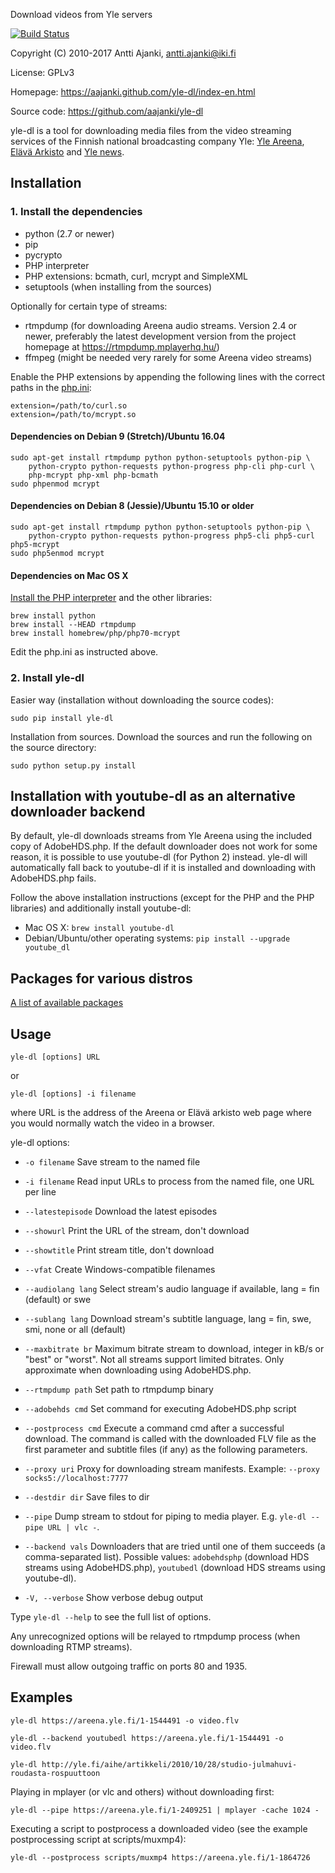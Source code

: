 Download videos from Yle servers

[![Build Status](https://travis-ci.org/aajanki/yle-dl.svg?branch=master)](https://travis-ci.org/aajanki/yle-dl)

Copyright (C) 2010-2017 Antti Ajanki, antti.ajanki@iki.fi

License: GPLv3

Homepage: https://aajanki.github.com/yle-dl/index-en.html

Source code: https://github.com/aajanki/yle-dl

yle-dl is a tool for downloading media files from the video streaming
services of the Finnish national broadcasting company Yle: [Yle
Areena], [Elävä Arkisto] and [Yle news].

[Yle Areena]:https://areena.yle.fi/
[Elävä arkisto]:http://yle.fi/aihe/elava-arkisto
[Yle news]:http://yle.fi/uutiset/

Installation
------------

### 1. Install the dependencies ###

* python (2.7 or newer)
* pip
* pycrypto
* PHP interpreter
* PHP extensions: bcmath, curl, mcrypt and SimpleXML
* setuptools (when installing from the sources)

Optionally for certain type of streams:

* rtmpdump (for downloading Areena audio streams. Version 2.4 or newer, preferably the latest development version from the project homepage at https://rtmpdump.mplayerhq.hu/)
* ffmpeg (might be needed very rarely for some Areena video streams)

Enable the PHP extensions by appending the following lines with the
correct paths in the [php.ini]:

[php.ini]:https://secure.php.net/manual/en/configuration.file.php

```
extension=/path/to/curl.so
extension=/path/to/mcrypt.so
```

#### Dependencies on Debian 9 (Stretch)/Ubuntu 16.04 ####

```
sudo apt-get install rtmpdump python python-setuptools python-pip \
    python-crypto python-requests python-progress php-cli php-curl \
    php-mcrypt php-xml php-bcmath
sudo phpenmod mcrypt
```

#### Dependencies on Debian 8 (Jessie)/Ubuntu 15.10 or older ####

```
sudo apt-get install rtmpdump python python-setuptools python-pip \
    python-crypto python-requests python-progress php5-cli php5-curl php5-mcrypt
sudo php5enmod mcrypt
```

#### Dependencies on Mac OS X ####

[Install the PHP interpreter](https://secure.php.net/manual/en/install.macosx.php) and the other libraries:

```
brew install python
brew install --HEAD rtmpdump
brew install homebrew/php/php70-mcrypt
```

Edit the php.ini as instructed above.

### 2. Install yle-dl ###

Easier way (installation without downloading the source codes):
```
sudo pip install yle-dl
```

Installation from sources. Download the sources and run the following
on the source directory:
```
sudo python setup.py install
```

Installation with youtube-dl as an alternative downloader backend
-----------------------------------------------------------------

By default, yle-dl downloads streams from Yle Areena using the
included copy of AdobeHDS.php. If the default downloader does not work
for some reason, it is possible to use youtube-dl (for Python 2)
instead. yle-dl will automatically fall back to youtube-dl if it is
installed and downloading with AdobeHDS.php fails.

Follow the above installation instructions (except for the PHP and the
PHP libraries) and additionally install youtube-dl:

* Mac OS X: `brew install youtube-dl`
* Debian/Ubuntu/other operating systems: `pip install --upgrade youtube_dl`

Packages for various distros
----------------------------

[A list of available
packages](https://aajanki.github.com/yle-dl/index-en.html)


Usage
-----

```
yle-dl [options] URL
```

or

```
yle-dl [options] -i filename
```

where URL is the address of the Areena or Elävä arkisto web page where
you would normally watch the video in a browser.

yle-dl options:

* `-o filename`       Save stream to the named file

* `-i filename`       Read input URLs to process from the named file, one URL per line

* `--latestepisode`   Download the latest episodes

* `--showurl`         Print the URL of the stream, don't download

* `--showtitle`       Print stream title, don't download

* `--vfat`            Create Windows-compatible filenames

* `--audiolang lang`  Select stream's audio language if available, lang = fin (default) or swe

* `--sublang lang`    Download stream's subtitle language, lang = fin, swe, smi, none or all (default)

* `--maxbitrate br`   Maximum bitrate stream to download, integer in kB/s or "best" or "worst". Not all streams support limited bitrates. Only approximate when downloading using AdobeHDS.php.

* `--rtmpdump path`   Set path to rtmpdump binary

* `--adobehds cmd`    Set command for executing AdobeHDS.php script

* `--postprocess cmd` Execute a command cmd after a successful download. The command is called with the downloaded FLV file as the first parameter and subtitle files (if any) as the following parameters.

* `--proxy uri`       Proxy for downloading stream manifests. Example: `--proxy socks5://localhost:7777`

* `--destdir dir`     Save files to dir

* `--pipe`            Dump stream to stdout for piping to media player. E.g. `yle-dl --pipe URL | vlc -`.

* `--backend vals`    Downloaders that are tried until one of them succeeds (a comma-separated list). Possible values: `adobehdsphp` (download HDS streams using AdobeHDS.php), `youtubedl` (download HDS streams using youtube-dl).

* `-V, --verbose`     Show verbose debug output

Type `yle-dl --help` to see the full list of options.

Any unrecognized options will be relayed to rtmpdump process (when
downloading RTMP streams).

Firewall must allow outgoing traffic on ports 80 and 1935.

Examples
--------

```
yle-dl https://areena.yle.fi/1-1544491 -o video.flv
```

```
yle-dl --backend youtubedl https://areena.yle.fi/1-1544491 -o video.flv
```

```
yle-dl http://yle.fi/aihe/artikkeli/2010/10/28/studio-julmahuvi-roudasta-rospuuttoon
```

Playing in mplayer (or vlc and others) without downloading first:

```
yle-dl --pipe https://areena.yle.fi/1-2409251 | mplayer -cache 1024 -
```

Executing a script to postprocess a downloaded video (see the example postprocessing script at scripts/muxmp4):

```
yle-dl --postprocess scripts/muxmp4 https://areena.yle.fi/1-1864726
```
